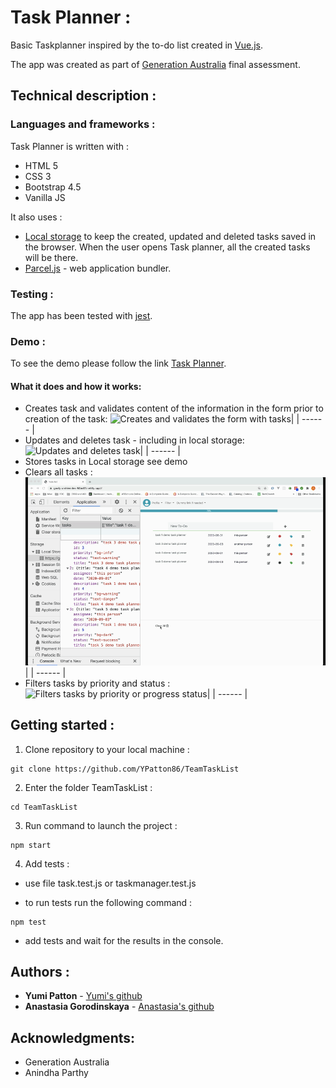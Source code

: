 # Task Planner :

Basic Taskplanner inspired by the to-do list created in [Vue.js](https://vuejsexamples.com/advanced-to-do-list-application-built-with-vue-js/).

The app was created as part of [Generation Australia](https://australia.generation.org/programs/become-a-web-developer/) final assessment.

## Technical description :

### Languages and frameworks :

Task Planner is written with :

- HTML 5
- CSS 3
- Bootstrap 4.5
- Vanilla JS

It also uses :

- [Local storage](https://developer.mozilla.org/en-US/docs/Web/API/Window/localStorage) to keep the created, updated and deleted tasks saved in the browser. When the user opens Task planner, all the created tasks will be there.
- [Parcel.js](https://parceljs.org/getting_started.html) - web application bundler.

### Testing :

The app has been tested with [jest](https://jestjs.io/docs/en/getting-started).

### Demo :

To see the demo please follow the link [Task Planner](https://goofy-archimedes-84bd01.netlify.app/).

#### What it does and how it works:

- Creates task and validates content of the information in the form prior to creation of the task:
  ![Creates and validates the form with tasks](demo/create.gif)|
  | ------ |
- Updates and deletes task - including in local storage:
  ![Updates and deletes task](demo/editdeletelocalst.gif)|
  | ------ |
- Stores tasks in Local storage see demo
- Clears all tasks :
  ![Clears all tasks](demo/clear.gif)|
  | ------ |
- Filters tasks by priority and status :
  ![Filters tasks by priority or progress status](demo/filter.gif)|
  | ------ |

## Getting started :

<!-- 0. Fork the repository -->

1. Clone repository to your local machine :

```
git clone https://github.com/YPatton86/TeamTaskList
```

2. Enter the folder TeamTaskList :

```
cd TeamTaskList
```

3. Run command to launch the project :

```
npm start
```

4. Add tests :

- use file task.test.js or taskmanager.test.js

- to run tests run the following command :

```
npm test
```

- add tests and wait for the results in the console.

## Authors :

- **Yumi Patton** - [Yumi's github](https://github.com/YPatton86)
- **Anastasia Gorodinskaya** - [Anastasia's github](https://github.com/agorodinskaya)

## Acknowledgments:

- Generation Australia
- Anindha Parthy
